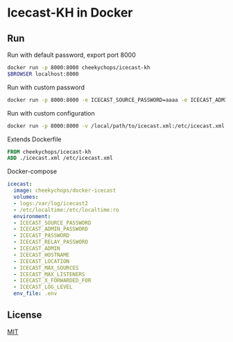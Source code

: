 # Icecast-KH in Docker

## Run

Run with default password, export port 8000

```bash
docker run -p 8000:8000 cheekychops/icecast-kh
$BROWSER localhost:8000
```

Run with custom password

```bash
docker run -p 8000:8000 -e ICECAST_SOURCE_PASSWORD=aaaa -e ICECAST_ADMIN_PASSWORD=bbbb -e ICECAST_PASSWORD=cccc -e ICECAST_RELAY_PASSWORD=dddd cheekychops/icecast-kh
```

Run with custom configuration

```bash
docker run -p 8000:8000 -v /local/path/to/icecast.xml:/etc/icecast.xml cheekychops/icecast-kh
```

Extends Dockerfile

```Dockerfile
FROM cheekychops/icecast-kh
ADD ./icecast.xml /etc/icecast.xml
```

Docker-compose

```yaml
icecast:
  image: cheekychops/docker-icecast
  volumes:
  - logs:/var/log/icecast2
  - /etc/localtime:/etc/localtime:ro
  environment:
  - ICECAST_SOURCE_PASSWORD
  - ICECAST_ADMIN_PASSWORD
  - ICECAST_PASSWORD
  - ICECAST_RELAY_PASSWORD
  - ICECAST_ADMIN
  - ICECAST_HOSTNAME
  - ICECAST_LOCATION
  - ICECAST_MAX_SOURCES
  - ICECAST_MAX_LISTENERS
  - ICECAST_X_FORWARDED_FOR
  - ICECAST_LOG_LEVEL
  env_file: .env
```

## License

[MIT](https://github.com/cheekychops/docker-icecast-kh/blob/master/LICENSE.md)
